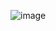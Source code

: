 ![image](https://user-images.githubusercontent.com/113426639/226429528-a64ff109-1d40-47a4-9876-bbee791c0a01.png)
